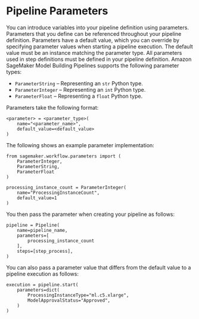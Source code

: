 # Pipeline Parameters<a name="build-and-manage-parameters"></a>

You can introduce variables into your pipeline definition using parameters\. Parameters that you define can be referenced throughout your pipeline definition\. Parameters have a default value, which you can override by specifying parameter values when starting a pipeline execution\. The default value must be an instance matching the parameter type\. All parameters used in step definitions must be defined in your pipeline definition\. Amazon SageMaker Model Building Pipelines supports the following parameter types: 
+  `ParameterString` – Representing an `str` Python type\. 
+  `ParameterInteger` – Representing an `int` Python type\. 
+  `ParameterFloat` – Representing a `float` Python type\. 

Parameters take the following format:

```
<parameter> = <parameter_type>(
    name="<parameter_name>",
    default_value=<default_value>
)
```

The following shows an example parameter implementation:

```
from sagemaker.workflow.parameters import (
    ParameterInteger,
    ParameterString,
    ParameterFloat
)

processing_instance_count = ParameterInteger(
    name="ProcessingInstanceCount",
    default_value=1
)
```

You then pass the parameter when creating your pipeline as follows:

```
pipeline = Pipeline(
    name=pipeline_name,
    parameters=[
        processing_instance_count
    ],
    steps=[step_process],
)
```

You can also pass a parameter value that differs from the default value to a pipeline execution as follows:

```
execution = pipeline.start(
    parameters=dict(
        ProcessingInstanceType="ml.c5.xlarge",
        ModelApprovalStatus="Approved",
    )
)
```